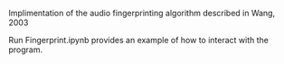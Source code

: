 Implimentation of the audio fingerprinting algorithm described in Wang, 2003

Run Fingerprint.ipynb provides an example of how to interact with the program. 

